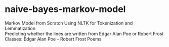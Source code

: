 # naive-bayes-markov-model
Markov Model from Scratch Using NLTK for Tokenization and Lemmatization  
Predicting whether the lines are written from Edgar Alan Poe or Robert Frost  
Classes: Edgar Alan Poe - Robert Frost Poems
